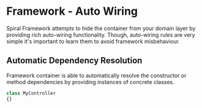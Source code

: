 # Framework - Auto Wiring
Spiral Framework attempts to hide the container from your domain layer by providing rich auto-wiring functionality. Though, 
auto-wiring rules are very simple it's important to learn them to avoid framework misbehaviour.

## Automatic Dependency Resolution
Framework container is able to automatically resolve the constructor or method dependencies by providing instances
of concrete classes.

```php
class MyController
{}





``` 